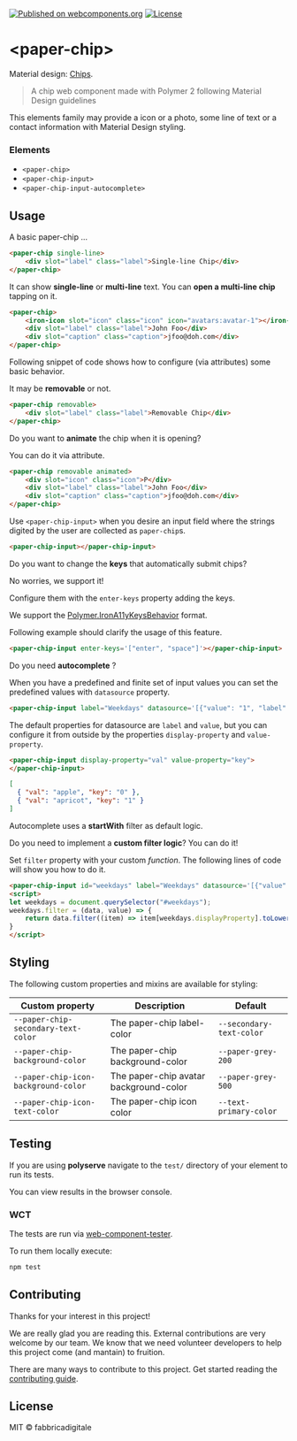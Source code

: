 [![Published on webcomponents.org](https://img.shields.io/badge/webcomponents.org-published-blue.svg?style=flat-square)](https://www.webcomponents.org/element/fabbricadigitale/paper-chip)
 [![License](https://img.shields.io/badge/license-MIT-yellowgreen.svg?style=flat-square)](http://opensource.org/licenses/MIT)

# \<paper-chip\>

Material design: [Chips](https://material.io/guidelines/components/chips.html#).

> A chip web component made with Polymer 2 following Material Design guidelines

This elements family may provide a icon or a photo, some line of text or a contact information with Material Design styling.

### Elements

* `<paper-chip>`
* `<paper-chip-input>`
* `<paper-chip-input-autocomplete>`

## Usage

A basic paper-chip ...

<!--
```
<custom-element-demo>
  <template>
    <script src="../webcomponentsjs/webcomponents-lite.js"></script>
    <link rel="import" href="paper-chip.html">
    <next-code-block></next-code-block>
  </template>
</custom-element-demo>
```
-->
```html
<paper-chip single-line>
    <div slot="label" class="label">Single-line Chip</div>
</paper-chip>
```

It can show **single-line** or **multi-line** text. You can **open a multi-line chip** tapping on it.

<!--
```
<custom-element-demo>
  <template>
    <script src="../webcomponentsjs/webcomponents-lite.js"></script>
    <link rel="import" href="paper-chip.html">
    <next-code-block></next-code-block>
  </template>
</custom-element-demo>
```
-->
```html
<paper-chip>
    <iron-icon slot="icon" class="icon" icon="avatars:avatar-1"></iron-icon>
    <div slot="label" class="label">John Foo</div>
    <div slot="caption" class="caption">jfoo@doh.com</div>
</paper-chip>
```

Following snippet of code shows how to configure (via attributes) some basic behavior.

It may be **removable** or not.

<!--
```
<custom-element-demo>
  <template>
    <script src="../webcomponentsjs/webcomponents-lite.js"></script>
    <link rel="import" href="paper-chip.html">
    <next-code-block></next-code-block>
  </template>
</custom-element-demo>
```
-->
```html
<paper-chip removable>
    <div slot="label" class="label">Removable Chip</div>
</paper-chip>
```

Do you want to **animate** the chip when it is opening?

You can do it via attribute.

<!--
```
<custom-element-demo>
  <template>
    <script src="../webcomponentsjs/webcomponents-lite.js"></script>
    <link rel="import" href="paper-chip.html">
    <next-code-block></next-code-block>
  </template>
</custom-element-demo>
```
-->
```html
<paper-chip removable animated>
    <div slot="icon" class="icon">P</div>
    <div slot="label" class="label">John Foo</div>
    <div slot="caption" class="caption">jfoo@doh.com</div>
</paper-chip>
```

Use `<paper-chip-input>` when you desire an input field where the strings digited by the user are collected as `paper-chip`s.

<!--
```
<custom-element-demo>
  <template>
    <script src="../webcomponentsjs/webcomponents-lite.js"></script>
    <link rel="import" href="paper-chip-input.html">
    <next-code-block></next-code-block>
  </template>
</custom-element-demo>
```
-->
```html
<paper-chip-input></paper-chip-input>
```

Do you want to change the **keys** that automatically submit chips?

No worries, we support it!

Configure them with the `enter-keys` property adding the keys.

We support the [Polymer.IronA11yKeysBehavior](https://github.com/PolymerElements/iron-a11y-keys-behavior) format.

Following example should clarify the usage of this feature.

<!--
```
<custom-element-demo>
  <template>
    <script src="../webcomponentsjs/webcomponents-lite.js"></script>
    <link rel="import" href="paper-chip-input.html">
    <next-code-block></next-code-block>
  </template>
</custom-element-demo>
```
-->
```html
<paper-chip-input enter-keys='["enter", "space"]'></paper-chip-input>
```

Do you need **autocomplete** ?

When you have a predefined and finite set of input values you can set the predefined values with `datasource` property.

<!--
```
<custom-element-demo>
  <template>
    <script src="../webcomponentsjs/webcomponents-lite.js"></script>
    <link rel="import" href="paper-chip-input.html">
    <next-code-block></next-code-block>
  </template>
</custom-element-demo>
```
-->
```html
<paper-chip-input label="Weekdays" datasource='[{"value": "1", "label": "monday" },{"value": "2", "label": "tuesday"}, {"value": "3", "label": "wednesday"}, {"value": "4", "label": "thursday"}, {"value": "5", "label": "friday"}, {"value": "6", "label": "saturday"}, {"value": "7", "label": "sunday"}]' on-remove-chip="_removeChip" placeholder="Add day"></paper-chip-input>
```

The default properties for datasource are `label` and `value`, but you can configure it from outside by the properties `display-property` and `value-property`.

```html
<paper-chip-input display-property="val" value-property="key">
</paper-chip-input>
```

```json
[
  { "val": "apple", "key": "0" },
  { "val": "apricot", "key": "1" }
]
```

Autocomplete uses a **startWith** filter as default logic.

Do you need to implement a **custom filter logic**? You can do it!

Set `filter` property with your custom *function*. The following lines of code will show you how to do it.

<!--
```
<custom-element-demo>
  <template>
    <script src="../webcomponentsjs/webcomponents-lite.js"></script>
    <link rel="import" href="paper-chip-input.html">
    <next-code-block></next-code-block>
  </template>
</custom-element-demo>
```
-->
```html
<paper-chip-input id="weekdays" label="Weekdays" datasource='[{"value": "1", "label": "monday" },{"value": "2", "label": "tuesday"}, {"value": "3", "label": "wednesday"}, {"value": "4", "label": "thursday"}, {"value": "5", "label": "friday"}, {"value": "6", "label": "saturday"}, {"value": "7", "label": "sunday"}]' on-remove-chip="_removeChip" placeholder="Add day"></paper-chip-input>
<script>
let weekdays = document.querySelector("#weekdays");
weekdays.filter = (data, value) => {
    return data.filter((item) => item[weekdays.displayProperty].toLowerCase().includes(value.toLowerCase()))
}
</script>
```


## Styling

The following custom properties and mixins are available for styling:

Custom property | Description | Default
----------------|-------------|----------
`--paper-chip-secondary-text-color` | The paper-chip label-color | `--secondary-text-color`
`--paper-chip-background-color` | The paper-chip background-color | `--paper-grey-200`
`--paper-chip-icon-background-color` | The paper-chip avatar background-color | `--paper-grey-500`
`--paper-chip-icon-text-color` | The paper-chip icon color | `--text-primary-color`

## Testing

If you are using **polyserve** navigate to the `test/` directory of your element to run its tests.

You can view results in the browser console.

### WCT

The tests are run via [web-component-tester](https://github.com/polymer/web-component-tester).

To run them locally execute:

```bash
npm test
```

## Contributing

Thanks for your interest in this project!

We are really glad you are reading this. External contributions are very welcome by our team. We know that we need volunteer developers to help this project come (and mantain) to fruition.

There are many ways to contribute to this project. Get started reading the [contributing guide](CONTRIBUTING.md).

## License

MIT © fabbricadigitale


